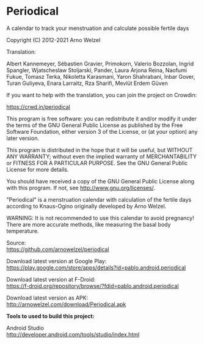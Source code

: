 # Periodical
A calendar to track your menstruation and calculate possible fertile days

Copyright (C) 2012-2021 Arno Welzel

Translation:

Albert Kannemeyer, Sébastien Gravier, Primokorn, Valerio Bozzolan, Ingrid Spangler,
Wjatscheslaw Stoljarski, Pander, Laura Arjona Reina, Naofumi Fukue, Tomasz Terka,
Nikoletta Karasmani, Yaron Shahrabani, Inbar Gover, Turan Guliyeva, Enara Larraitz,
Rza Sharifi, Mevlüt Erdem Güven

If you want to help with the translation, you can join the project on Crowdin:

https://crwd.in/periodical

This program is free software: you can redistribute it and/or modify
it under the terms of the GNU General Public License as published by
the Free Software Foundation, either version 3 of the License, or
(at your option) any later version.

This program is distributed in the hope that it will be useful,
but WITHOUT ANY WARRANTY; without even the implied warranty of
MERCHANTABILITY or FITNESS FOR A PARTICULAR PURPOSE.  See the
GNU General Public License for more details.

You should have received a copy of the GNU General Public License
along with this program.  If not, see <http://www.gnu.org/licenses/>.

"Periodical" is a menstruation calendar with calculation of the fertile days
according to Knaus-Ogino originally developed by Arno Welzel.

WARNING: It is not recommended to use this calendar to avoid pregnancy!
There are more accurate methods, like measuring the basal body temperature. 

Source:  
https://github.com/arnowelzel/periodical

Download latest version at Google Play:  
https://play.google.com/store/apps/details?id=pablo.android.periodical

Download latest version at F-Droid:  
https://f-droid.org/repository/browse/?fdid=pablo.android.periodical

Download latest version as APK:  
http://arnowelzel.com/download/Periodical.apk

**Tools to used to build this project:**

Android Studio  
http://developer.android.com/tools/studio/index.html
